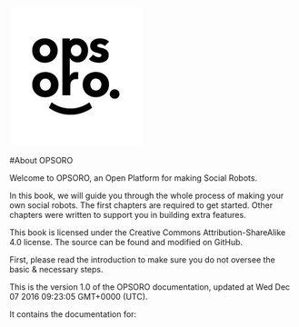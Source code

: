 ![](OfficalLogoOPSORO.jpg)

#About OPSORO

Welcome to OPSORO, an Open Platform for making Social Robots.

In this book, we will guide you through the whole process of making your own social robots. The first chapters are required to get started. Other chapters were written to support you in building extra features.

This book is licensed under the Creative Commons Attribution-ShareAlike 4.0 license. The source can be found and modified on GitHub.

First, please read the introduction to make sure you do not oversee the basic & necessary steps.

This is the version 1.0 of the OPSORO documentation, updated at Wed Dec 07 2016 09:23:05 GMT+0000 (UTC).

It contains the documentation for: